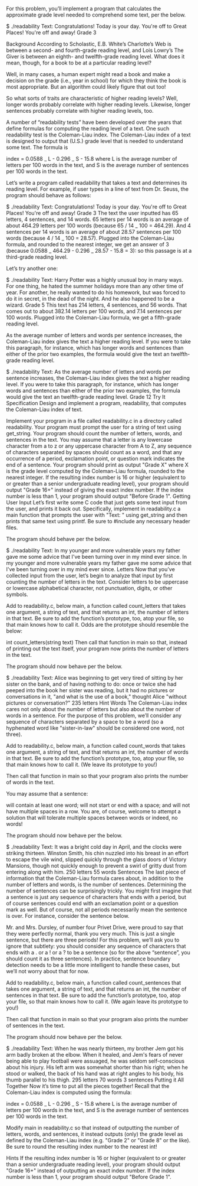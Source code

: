 For this problem, you’ll implement a program that calculates the approximate grade level needed to comprehend some text, per the below.

$ ./readability
Text: Congratulations! Today is your day. You're off to Great Places! You're off and away!
Grade 3

Background
According to Scholastic, E.B. White’s Charlotte’s Web is between a second- and fourth-grade reading level, and Lois Lowry’s The Giver is between an eighth- and twelfth-grade reading level. What does it mean, though, for a book to be at a particular reading level?

Well, in many cases, a human expert might read a book and make a decision on the grade (i.e., year in school) for which they think the book is most appropriate. But an algorithm could likely figure that out too!

So what sorts of traits are characteristic of higher reading levels? Well, longer words probably correlate with higher reading levels. Likewise, longer sentences probably correlate with higher reading levels, too.

A number of “readability tests” have been developed over the years that define formulas for computing the reading level of a text. One such readability test is the Coleman-Liau index. The Coleman-Liau index of a text is designed to output that (U.S.) grade level that is needed to understand some text. The formula is

index = 0.0588 _ L - 0.296 _ S - 15.8
where L is the average number of letters per 100 words in the text, and S is the average number of sentences per 100 words in the text.

Let’s write a program called readability that takes a text and determines its reading level. For example, if user types in a line of text from Dr. Seuss, the program should behave as follows:

$ ./readability
Text: Congratulations! Today is your day. You're off to Great Places! You're off and away!
Grade 3
The text the user inputted has 65 letters, 4 sentences, and 14 words. 65 letters per 14 words is an average of about 464.29 letters per 100 words (because 65 / 14 _ 100 = 464.29). And 4 sentences per 14 words is an average of about 28.57 sentences per 100 words (because 4 / 14 _ 100 = 28.57). Plugged into the Coleman-Liau formula, and rounded to the nearest integer, we get an answer of 3 (because 0.0588 _ 464.29 - 0.296 _ 28.57 - 15.8 = 3): so this passage is at a third-grade reading level.

Let’s try another one:

$ ./readability
Text: Harry Potter was a highly unusual boy in many ways. For one thing, he hated the summer holidays more than any other time of year. For another, he really wanted to do his homework, but was forced to do it in secret, in the dead of the night. And he also happened to be a wizard.
Grade 5
This text has 214 letters, 4 sentences, and 56 words. That comes out to about 382.14 letters per 100 words, and 7.14 sentences per 100 words. Plugged into the Coleman-Liau formula, we get a fifth-grade reading level.

As the average number of letters and words per sentence increases, the Coleman-Liau index gives the text a higher reading level. If you were to take this paragraph, for instance, which has longer words and sentences than either of the prior two examples, the formula would give the text an twelfth-grade reading level.

$ ./readability
Text: As the average number of letters and words per sentence increases, the Coleman-Liau index gives the text a higher reading level. If you were to take this paragraph, for instance, which has longer words and sentences than either of the prior two examples, the formula would give the text an twelfth-grade reading level.
Grade 12
Try It
Specification
Design and implement a program, readability, that computes the Coleman-Liau index of text.

Implement your program in a file called readability.c in a directory called readability.
Your program must prompt the user for a string of text using get_string.
Your program should count the number of letters, words, and sentences in the text. You may assume that a letter is any lowercase character from a to z or any uppercase character from A to Z, any sequence of characters separated by spaces should count as a word, and that any occurrence of a period, exclamation point, or question mark indicates the end of a sentence.
Your program should print as output "Grade X" where X is the grade level computed by the Coleman-Liau formula, rounded to the nearest integer.
If the resulting index number is 16 or higher (equivalent to or greater than a senior undergraduate reading level), your program should output "Grade 16+" instead of giving the exact index number. If the index number is less than 1, your program should output "Before Grade 1".
Getting User Input
Let’s first write some C code that just gets some text input from the user, and prints it back out. Specifically, implement in readability.c a main function that prompts the user with "Text: " using get_string and then prints that same text using printf. Be sure to #include any necessary header files.

The program should behave per the below.

$ ./readability
Text: In my younger and more vulnerable years my father gave me some advice that I've been turning over in my mind ever since.
In my younger and more vulnerable years my father gave me some advice that I've been turning over in my mind ever since.
Letters
Now that you’ve collected input from the user, let’s begin to analyze that input by first counting the number of letters in the text. Consider letters to be uppercase or lowercase alphabetical character, not punctuation, digits, or other symbols.

Add to readability.c, below main, a function called count_letters that takes one argument, a string of text, and that returns an int, the number of letters in that text. Be sure to add the function’s prototype, too, atop your file, so that main knows how to call it. Odds are the prototype should resemble the below:

int count_letters(string text)
Then call that function in main so that, instead of printing out the text itself, your program now prints the number of letters in the text.

The program should now behave per the below.

$ ./readability
Text: Alice was beginning to get very tired of sitting by her sister on the bank, and of having nothing to do: once or twice she had peeped into the book her sister was reading, but it had no pictures or conversations in it, "and what is the use of a book," thought Alice "without pictures or conversation?"
235 letters
Hint
Words
The Coleman-Liau index cares not only about the number of letters but also about the number of words in a sentence. For the purpose of this problem, we’ll consider any sequence of characters separated by a space to be a word (so a hyphenated word like "sister-in-law" should be considered one word, not three).

Add to readability.c, below main, a function called count_words that takes one argument, a string of text, and that returns an int, the number of words in that text. Be sure to add the function’s prototype, too, atop your file, so that main knows how to call it. (We leave its prototype to you!)

Then call that function in main so that your program also prints the number of words in the text.

You may assume that a sentence:

will contain at least one word;
will not start or end with a space; and
will not have multiple spaces in a row.
You are, of course, welcome to attempt a solution that will tolerate multiple spaces between words or indeed, no words!

The program should now behave per the below.

$ ./readability
Text: It was a bright cold day in April, and the clocks were striking thirteen. Winston Smith, his chin nuzzled into his breast in an effort to escape the vile wind, slipped quickly through the glass doors of Victory Mansions, though not quickly enough to prevent a swirl of gritty dust from entering along with him.
250 letters
55 words
Sentences
The last piece of information that the Coleman-Liau formula cares about, in addition to the number of letters and words, is the number of sentences. Determining the number of sentences can be surprisingly trickly. You might first imagine that a sentence is just any sequence of characters that ends with a period, but of course sentences could end with an exclamation point or a question mark as well. But of course, not all periods necessarily mean the sentence is over. For instance, consider the sentence below.

Mr. and Mrs. Dursley, of number four Privet Drive, were proud to say that they were perfectly normal, thank you very much.
This is just a single sentence, but there are three periods! For this problem, we’ll ask you to ignore that subtlety: you should consider any sequence of characters that ends with a . or a ! or a ? to be a sentence (so for the above “sentence”, you should count it as three sentences). In practice, sentence boundary detection needs to be a little more intelligent to handle these cases, but we’ll not worry about that for now.

Add to readability.c, below main, a function called count_sentences that takes one argument, a string of text, and that returns an int, the number of sentences in that text. Be sure to add the function’s prototype, too, atop your file, so that main knows how to call it. (We again leave its prototype to you!)

Then call that function in main so that your program also prints the number of sentences in the text.

The program should now behave per the below.

$ ./readability
Text: When he was nearly thirteen, my brother Jem got his arm badly broken at the elbow. When it healed, and Jem's fears of never being able to play football were assuaged, he was seldom self-conscious about his injury. His left arm was somewhat shorter than his right; when he stood or walked, the back of his hand was at right angles to his body, his thumb parallel to his thigh.
295 letters
70 words
3 sentences
Putting it All Together
Now it’s time to put all the pieces together! Recall that the Coleman-Liau index is computed using the formula:

index = 0.0588 _ L - 0.296 _ S - 15.8
where L is the average number of letters per 100 words in the text, and S is the average number of sentences per 100 words in the text.

Modify main in readability.c so that instead of outputting the number of letters, words, and sentences, it instead outputs (only) the grade level as defined by the Coleman-Liau index (e.g. "Grade 2" or "Grade 8" or the like). Be sure to round the resulting index number to the nearest int!

Hints
If the resulting index number is 16 or higher (equivalent to or greater than a senior undergraduate reading level), your program should output "Grade 16+" instead of outputting an exact index number. If the index number is less than 1, your program should output "Before Grade 1".
